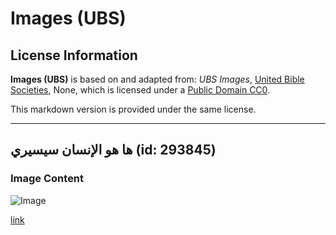 # Images (UBS)

## License Information

**Images (UBS)** is based on and adapted from: _UBS Images_, [United Bible Societies](https://unitedbiblesocieties.org/), None, which is licensed under a [Public Domain CC0](https://creativecommons.org/public-domain/cc0/).

This markdown version is provided under the same license.



--------------------------------

## ها هو الإنسان سيسيري (id: 293845)

### Image Content

![Image](https://cdn.aquifer.bible/aquifer-content/resources/Media/WEB-0197_ecce_homo_ciseri.jpg)

[link](https://cdn.aquifer.bible/aquifer-content/resources/Media/WEB-0197_ecce_homo_ciseri.jpg)


